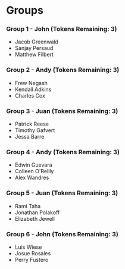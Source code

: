 # Groups

### Group 1 - John (Tokens Remaining: 3)
- Jacob Greenwald 
- Sanjay Persaud
- Matthew Filbert

### Group 2 - Andy (Tokens Remaining: 3)
- Frew Negash
- Kendall Adkins
- Charles Cox

### Group 3 - Juan (Tokens Remaining: 3)
- Patrick Reese
- Timothy Gafvert
- Jessa Barre

### Group 4 - Andy (Tokens Remaining: 3)
- Edwin Guevara
- Colleen O'Reilly
- Alex Wandres

### Group 5 - Juan (Tokens Remaining: 3)
- Rami Taha
- Jonathan Polakoff
- Elizabeth Jewell

### Group 6 - John (Tokens Remaining: 3)
- Luis Wiese
- Josue Rosales
- Perry Fustero
